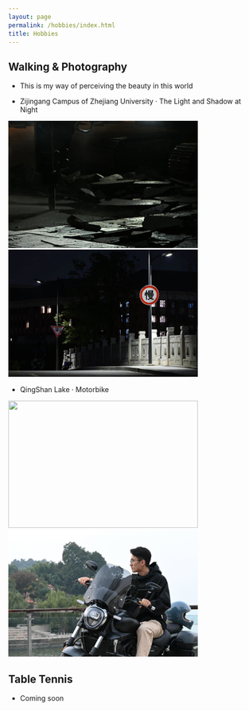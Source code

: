 ```yaml
---
layout: page
permalink: /hobbies/index.html
title: Hobbies
---
```



## Walking & Photography
- This is my way of perceiving the beauty in this world



- Zijingang Campus of Zhejiang University · The Light and Shadow at Night

<img src="blogs\web.assets\ZJG_Night\001.jpg" class="floatpic" width="381" height="256"> 
<img src="blogs\web.assets\ZJG_Night\002.jpg" class="floatpic" width="381" height="256"> 

- QingShan Lake · Motorbike

<img src="blogs\web.assets\QingShan_Lake\001.jpg" class="floatpic" width="381" height="256"> 
<img src="blogs\web.assets\QingShan_Lake\003.jpg" class="floatpic" width="381" height="256"> 

## Table Tennis

- Coming soon
